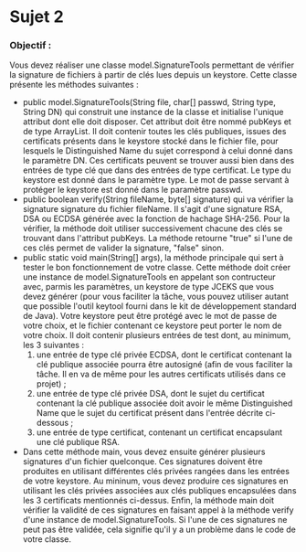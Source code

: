 # Sujet 2

### Objectif :

Vous devez réaliser une classe model.SignatureTools permettant de vérifier la signature de fichiers à partir de clés lues depuis un keystore.
Cette classe présente les méthodes suivantes :
* public model.SignatureTools(String file, char[] passwd, String type, String DN) qui construit une instance de la classe et initialise l'unique attribut dont elle doit disposer. Cet attribut doit être nommé pubKeys et de type ArrayList<PublicKey>. Il doit contenir toutes les clés publiques, issues des certificats présents dans le keystore stocké dans le fichier file, pour lesquels le Distinguished Name du sujet correspond à celui donné dans le paramètre DN. Ces certificats peuvent se trouver aussi bien dans des entrées de type clé que dans des entrées de type certificat. Le type du keystore est donné dans le paramètre type. Le mot de passe servant à protéger le keystore est donné dans le paramètre passwd.
* public boolean verify(String fileName, byte[] signature) qui va vérifier la signature signature du fichier fileName. Il s'agit d'une signature RSA, DSA ou ECDSA générée avec la fonction de hachage SHA-256. Pour la vérifier, la méthode doit utiliser successivement chacune des clés se trouvant dans l'attribut pubKeys. La méthode retourne "true" si l'une de ces clés permet de valider la signature, "false" sinon.
* public static void main(String[] args), la méthode principale qui sert à tester le bon fonctionnement de votre classe. Cette méthode doit créer une instance de model.SignatureTools en appelant son contructeur avec, parmis les paramètres, un keystore de type JCEKS que vous devez générer (pour vous faciliter la tâche, vous pouvez utiliser autant que possible l'outil keytool fourni dans le kit de développement standard de Java). Votre keystore peut être protégé avec le mot de passe de votre choix, et le fichier contenant ce keystore peut porter le nom de votre choix. Il doit contenir plusieurs entrées de test dont, au minimum, les 3 suivantes :
   1. une entrée de type clé privée ECDSA, dont le certificat contenant la clé publique associée pourra être autosigné (afin de vous faciliter la tâche. Il en va de même pour les autres certificats utilisés dans ce projet) ;
   2. une entrée de type clé privée DSA, dont le sujet du certificat contenant la clé publique associée doit avoir le même Distinguished Name que le sujet du certificat présent dans l'entrée décrite ci-dessous ;
   3. une entrée de type certificat, contenant un certificat encapsulant une clé publique RSA.
* Dans cette méthode main, vous devez ensuite générer plusieurs signatures d'un fichier quelconque. Ces signatures doivent être produites en utilisant différentes clés privées rangées dans les entrées de votre keystore. Au mininum, vous devez produire ces signatures en utilisant les clés privées associées aux clés publiques encapsulées dans les 3 certificats mentionnés ci-dessus. Enfin, la méthode main doit vérifier la validité de ces signatures en faisant appel à la méthode verify d'une instance de model.SignatureTools. Si l'une de ces signatures ne peut pas être validée, cela signifie qu'il y a un problème dans le code de votre classe.